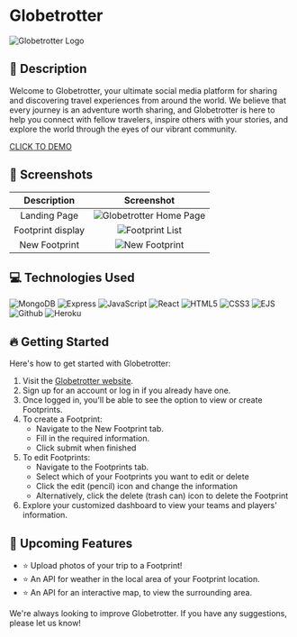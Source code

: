 # Globetrotter

![Globetrotter Logo](https://imgur.com/07OzhB8.jpg)

## :pencil: Description

Welcome to Globetrotter, your ultimate social media platform for sharing and discovering travel experiences from around the world. We believe that every journey is an adventure worth sharing, and Globetrotter is here to help you connect with fellow travelers, inspire others with your stories, and explore the world through the eyes of our vibrant community.

[CLICK TO DEMO](https://globetrotter-frontend.netlify.app)

## :camera_flash: Screenshots

| Description  |                              Screenshot                               |
| :----------: | :-------------------------------------------------------------------: |
|  Landing Page   | <img src="https://imgur.com/bF0RoEy.jpg" alt="Globetrotter Home Page"> |
|  Footprint display   |    <img src="https://imgur.com/1EnaGVH.jpg" alt="Footprint List">     |
| New Footprint |     <img src="https://imgur.com/xCxsgct.jpg" alt="New Footprint">      |

## :computer: Technologies Used

![MongoDB](https://img.shields.io/badge/-MongoDB-05122A?style=flat&logo=mongodb) ![Express](https://img.shields.io/badge/-Express-05122A?style=flat&logo=express) ![JavaScript](https://img.shields.io/badge/-JavaScript-05122A?style=flat&logo=javascript) ![React](https://img.shields.io/badge/-React-05122A?style=flat&logo=react) ![HTML5](https://img.shields.io/badge/-HTML5-05122A?style=flat&logo=html5) ![CSS3](https://img.shields.io/badge/-CSS-05122A?style=flat&logo=css3) ![EJS](https://img.shields.io/badge/-EJS-05122A?style=flat&logo=ejs) ![Github](https://img.shields.io/badge/-GitHub-05122A?style=flat&logo=github) ![Heroku](https://img.shields.io/badge/-Heroku-05122A?style=flat&logo=heroku)

## :fire: Getting Started

Here's how to get started with Globetrotter:

1. Visit the [Globetrotter website](https://globetrotter-frontend.netlify.app).
2. Sign up for an account or log in if you already have one.
3. Once logged in, you'll be able to see the option to view or create Footprints.
4. To create a Footprint:
   - Navigate to the New Footprint tab.
   - Fill in the required information.
   - Click submit when finished
5. To edit Footprints:
   - Navigate to the Footprints tab.
   - Select which of your Footprints you want to edit or delete
   - Click the edit (pencil) icon and change the information
   - Alternatively, click the delete (trash can) icon to delete the Footprint
6. Explore your customized dashboard to view your teams and players' information.

## :satellite: Upcoming Features

- :star: Upload photos of your trip to a Footprint!
- :star: An API for weather in the local area of your Footprint location.
- :star: An API for an interactive map, to view the surrounding area.

We're always looking to improve Globetrotter. If you have any suggestions, please let us know!
